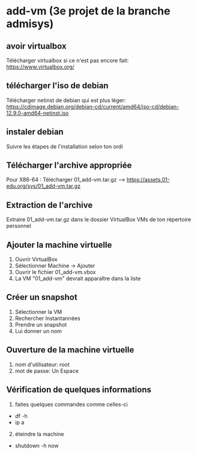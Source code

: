 # add-vm (3e projet de la branche admisys)
## avoir virtualbox
Télécharger virtualbox si ce n'est pas encore fait: https://www.virtualbox.org/

## télécharger l'iso de debian
Télécharger netinst de debian qui est plus léger: https://cdimage.debian.org/debian-cd/current/amd64/iso-cd/debian-12.9.0-amd64-netinst.iso

## instaler debian
Suivre les étapes de l'installation selon ton ordi

## Télécharger l'archive appropriée
Pour X86-64 : Télécharger 01_add-vm.tar.gz --> https://assets.01-edu.org/sys/01_add-vm.tar.gz

## Extraction de l'archive
Extraire 01_add-vm.tar.gz dans le dossier VirtualBox VMs de ton répertoire personnel

## Ajouter la machine virtuelle
1) Ouvrir VirtualBox
2) Sélectionner Machine → Ajouter
3) Ouvrir le fichier 01_add-vm.vbox
4) La VM "01_add-vm" devrait apparaître dans la liste

## Créer un snapshot
1) Sélectionner la VM
2) Rechercher Instantannées
3) Prendre un snapshot
4) Lui donner un nom

## Ouverture de la machine virtuelle
1) nom d'utilisateur: root
2) mot de passe: Un Espace

## Vérification de quelques informations
1) faites quelques commandes comme celles-ci
- df -h
- ip a
2) éteindre la machine
- shutdown -h now